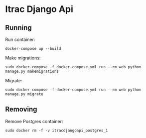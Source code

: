 # Itrac Django Api

## Running

Run container:

    docker-compose up --build

Make migrations:

    sudo docker-compose -f docker-compose.yml run --rm web python manage.py makemigrations

Migrate:

    sudo docker-compose -f docker-compose.yml run --rm web python manage.py migrate


## Removing

Remove Postgres container:

    sudo docker rm -f -v itracdjangoapi_postgres_1
